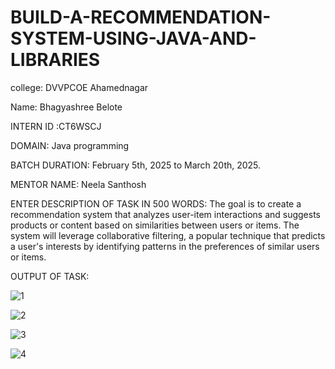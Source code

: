 # BUILD-A-RECOMMENDATION-SYSTEM-USING-JAVA-AND-LIBRARIES
college: DVVPCOE Ahamednagar

Name: Bhagyashree Belote

INTERN ID :CT6WSCJ

DOMAIN: Java programming

BATCH DURATION:  February 5th, 2025 to March 20th, 2025.    

MENTOR NAME: Neela Santhosh

ENTER DESCRIPTION OF TASK IN 500 WORDS: 
The goal is to create a recommendation system that analyzes user-item interactions and suggests products or content based on similarities between users or items. The system will leverage collaborative filtering, a popular technique that predicts a user's interests by identifying patterns in the preferences of similar users or items.

OUTPUT OF TASK:

![1](https://github.com/user-attachments/assets/3386d794-30b8-4537-864c-4a71bb82640d)

![2](https://github.com/user-attachments/assets/60b999b0-5d7c-4d4f-bb2c-94d5e7e85340)

![3](https://github.com/user-attachments/assets/a3b0efb0-f4b3-41f6-b3aa-98b91ce77cf6)

![4](https://github.com/user-attachments/assets/22a8caa9-1134-4566-8706-aa70605f94f8)



